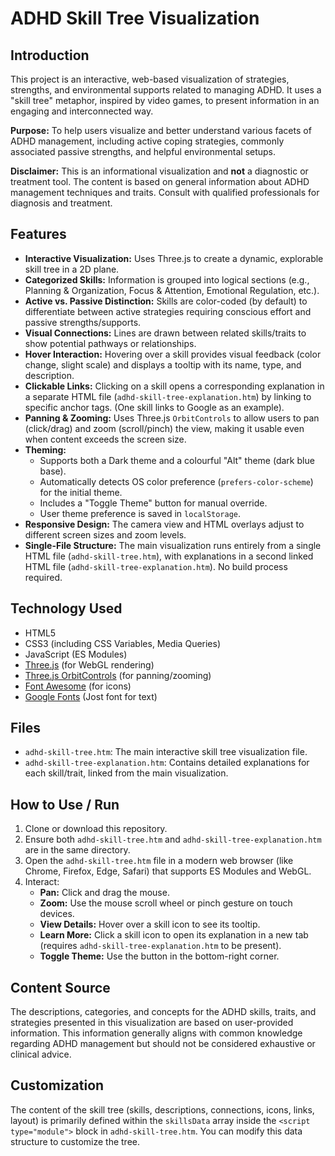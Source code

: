 # ADHD Skill Tree Visualization

## Introduction

This project is an interactive, web-based visualization of strategies, strengths, and environmental supports related to managing ADHD. It uses a "skill tree" metaphor, inspired by video games, to present information in an engaging and interconnected way.

**Purpose:** To help users visualize and better understand various facets of ADHD management, including active coping strategies, commonly associated passive strengths, and helpful environmental setups.

**Disclaimer:** This is an informational visualization and **not** a diagnostic or treatment tool. The content is based on general information about ADHD management techniques and traits. Consult with qualified professionals for diagnosis and treatment.

## Features

* **Interactive Visualization:** Uses Three.js to create a dynamic, explorable skill tree in a 2D plane.
* **Categorized Skills:** Information is grouped into logical sections (e.g., Planning & Organization, Focus & Attention, Emotional Regulation, etc.).
* **Active vs. Passive Distinction:** Skills are color-coded (by default) to differentiate between active strategies requiring conscious effort and passive strengths/supports.
* **Visual Connections:** Lines are drawn between related skills/traits to show potential pathways or relationships.
* **Hover Interaction:** Hovering over a skill provides visual feedback (color change, slight scale) and displays a tooltip with its name, type, and description.
* **Clickable Links:** Clicking on a skill opens a corresponding explanation in a separate HTML file (`adhd-skill-tree-explanation.htm`) by linking to specific anchor tags. (One skill links to Google as an example).
* **Panning & Zooming:** Uses Three.js `OrbitControls` to allow users to pan (click/drag) and zoom (scroll/pinch) the view, making it usable even when content exceeds the screen size.
* **Theming:**
    * Supports both a Dark theme and a colourful "Alt" theme (dark blue base).
    * Automatically detects OS color preference (`prefers-color-scheme`) for the initial theme.
    * Includes a "Toggle Theme" button for manual override.
    * User theme preference is saved in `localStorage`.
* **Responsive Design:** The camera view and HTML overlays adjust to different screen sizes and zoom levels.
* **Single-File Structure:** The main visualization runs entirely from a single HTML file (`adhd-skill-tree.htm`), with explanations in a second linked HTML file (`adhd-skill-tree-explanation.htm`). No build process required.

## Technology Used

* HTML5
* CSS3 (including CSS Variables, Media Queries)
* JavaScript (ES Modules)
* [Three.js](https://threejs.org/) (for WebGL rendering)
* [Three.js OrbitControls](https://threejs.org/docs/#examples/en/controls/OrbitControls) (for panning/zooming)
* [Font Awesome](https://fontawesome.com/) (for icons)
* [Google Fonts](https://fonts.google.com/) (Jost font for text)

## Files

* `adhd-skill-tree.htm`: The main interactive skill tree visualization file.
* `adhd-skill-tree-explanation.htm`: Contains detailed explanations for each skill/trait, linked from the main visualization.

## How to Use / Run

1.  Clone or download this repository.
2.  Ensure both `adhd-skill-tree.htm` and `adhd-skill-tree-explanation.htm` are in the same directory.
3.  Open the `adhd-skill-tree.htm` file in a modern web browser (like Chrome, Firefox, Edge, Safari) that supports ES Modules and WebGL.
4.  Interact:
    * **Pan:** Click and drag the mouse.
    * **Zoom:** Use the mouse scroll wheel or pinch gesture on touch devices.
    * **View Details:** Hover over a skill icon to see its tooltip.
    * **Learn More:** Click a skill icon to open its explanation in a new tab (requires `adhd-skill-tree-explanation.htm` to be present).
    * **Toggle Theme:** Use the button in the bottom-right corner.

## Content Source

The descriptions, categories, and concepts for the ADHD skills, traits, and strategies presented in this visualization are based on user-provided information. This information generally aligns with common knowledge regarding ADHD management but should not be considered exhaustive or clinical advice.

## Customization

The content of the skill tree (skills, descriptions, connections, icons, links, layout) is primarily defined within the `skillsData` array inside the `<script type="module">` block in `adhd-skill-tree.htm`. You can modify this data structure to customize the tree.
